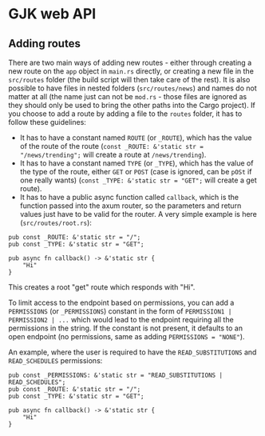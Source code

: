 # GJK web API

## Adding routes
There are two main ways of adding new routes - either through creating a new route on the `app` object in `main.rs` directly, or creating a new file in the `src/routes` folder (the build script will then take care of the rest). It is also possible to have files in nested folders (`src/routes/news`) and names do not matter at all (the name just can not be `mod.rs` - those files are ignored as they should only be used to bring the other paths into the Cargo project).
If you choose to add a route by adding a file to the `routes` folder, it has to follow these guidelines:
 - It has to have a constant named `ROUTE` (or `_ROUTE`), which has the value of the route of the route (`const _ROUTE: &'static str = "/news/trending";` will create a route at `/news/trending`).
 - It has to have a constant named `TYPE` (or `_TYPE`), which has the value of the type of the route, either `GET` or `POST` (case is ignored, can be `pOSt` if one really wants) (`const _TYPE: &'static str = "GET";` will create a get route).
 - It has to have a public async function called `callback`, which is the function passed into the axum router, so the parameters and return values just have to be valid for the router.
A very simple example is here (`src/routes/root.rs`):
```
pub const _ROUTE: &'static str = "/";
pub const _TYPE: &'static str = "GET";

pub async fn callback() -> &'static str {
	"Hi"
}
```
This creates a root "get" route which responds with "Hi".

To limit access to the endpoint based on permissions, you can add a `PERMISSIONS` (or `_PERMISSIONS`) constant in the form of `PERMISSION1 | PERMISSION2 | ...` which would lead to the endpoint requiring all the permissions in the string. If the constant is not present, it defaults to an open endpoint (no permissions, same as adding `PERMISSIONS = "NONE"`).

An example, where the user is required to have the `READ_SUBSTITUTIONS` and `READ_SCHEDULES` permissions:
```
pub const _PERMISSIONS: &'static str = "READ_SUBSTITUTIONS | READ_SCHEDULES";
pub const _ROUTE: &'static str = "/";
pub const _TYPE: &'static str = "GET";

pub async fn callback() -> &'static str {
	"Hi"
}
```
